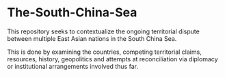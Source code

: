 # The-South-China-Sea
This repository seeks to contextualize the ongoing territorial dispute between multiple East Asian nations in the South China Sea.

This is done by examining the countries, competing territorial claims, resources, history, geopolitics and attempts at reconciliation via diplomacy or institutional arrangements involved thus far.
